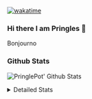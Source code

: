 [![wakatime](https://wakatime.com/badge/user/abd317df-612e-44b4-8787-15db7b574b2f.svg)](https://wakatime.com/@abd317df-612e-44b4-8787-15db7b574b2f)
### Hi there I am Pringles 👋

Bonjourno

### Github Stats
![PringlePot' Github Stats](https://github-readme-stats.vercel.app/api?username=PringlePot&show_icons=true&theme=dark&count_private=true)

<details>
  <summary>Detailed Stats</summary>
    
<!--START_SECTION:waka-->
![Code Time](http://img.shields.io/badge/Code%20Time-459%20hrs%2026%20mins-blue)

![Profile Views](http://img.shields.io/badge/Profile%20Views-3-blue)

![Lines of code](https://img.shields.io/badge/From%20Hello%20World%20I%27ve%20Written-110%20Thousand%20lines%20of%20code-blue)

**🐱 My GitHub Data** 

> 🏆 270 Contributions in the Year 2022
 > 
> 📦 90.8 kB Used in GitHub's Storage 
 > 
> 🚫 Not Opted to Hire
 > 
> 📜 10 Public Repositories 
 > 
> 🔑 12 Private Repositories  
 > 
**I'm an Early 🐤** 

```text
🌞 Morning    155 commits    ████░░░░░░░░░░░░░░░░░░░░░   17.47% 
🌆 Daytime    350 commits    █████████░░░░░░░░░░░░░░░░   39.46% 
🌃 Evening    382 commits    ██████████░░░░░░░░░░░░░░░   43.07% 
🌙 Night      0 commits      ░░░░░░░░░░░░░░░░░░░░░░░░░   0.0%

```
📅 **I'm Most Productive on Sunday** 

```text
Monday       176 commits    █████░░░░░░░░░░░░░░░░░░░░   19.84% 
Tuesday      81 commits     ██░░░░░░░░░░░░░░░░░░░░░░░   9.13% 
Wednesday    97 commits     ██░░░░░░░░░░░░░░░░░░░░░░░   10.94% 
Thursday     124 commits    ███░░░░░░░░░░░░░░░░░░░░░░   13.98% 
Friday       81 commits     ██░░░░░░░░░░░░░░░░░░░░░░░   9.13% 
Saturday     142 commits    ████░░░░░░░░░░░░░░░░░░░░░   16.01% 
Sunday       186 commits    █████░░░░░░░░░░░░░░░░░░░░   20.97%

```


📊 **This Week I Spent My Time On** 

```text
⌚︎ Time Zone: Europe/Amsterdam

💬 Programming Languages: 
TypeScript               8 hrs 38 mins       ████████████░░░░░░░░░░░░░   49.61% 
Go                       6 hrs 37 mins       █████████░░░░░░░░░░░░░░░░   38.0% 
CSS                      1 hr 53 mins        ██░░░░░░░░░░░░░░░░░░░░░░░   10.83% 
HTML                     9 mins              ░░░░░░░░░░░░░░░░░░░░░░░░░   0.95% 
JSON                     2 mins              ░░░░░░░░░░░░░░░░░░░░░░░░░   0.22%

🔥 Editors: 
WebStorm                 10 hrs 19 mins      ██████████████░░░░░░░░░░░   59.22% 
GoLand                   7 hrs 6 mins        ██████████░░░░░░░░░░░░░░░   40.78%

🐱‍💻 Projects: 
Frontend                 10 hrs 19 mins      ██████████████░░░░░░░░░░░   59.22% 
Backend                  6 hrs 37 mins       █████████░░░░░░░░░░░░░░░░   38.04% 
Viewer                   28 mins             ░░░░░░░░░░░░░░░░░░░░░░░░░   2.74%

💻 Operating System: 
Windows                  17 hrs 25 mins      █████████████████████████   100.0%

```

**I Mostly Code in Java** 

```text
Java                     7 repos             ██████████░░░░░░░░░░░░░░░   41.18% 
JavaScript               2 repos             ███░░░░░░░░░░░░░░░░░░░░░░   11.76% 
TypeScript               2 repos             ███░░░░░░░░░░░░░░░░░░░░░░   11.76% 
HTML                     2 repos             ███░░░░░░░░░░░░░░░░░░░░░░   11.76% 
Python                   1 repo              █░░░░░░░░░░░░░░░░░░░░░░░░   5.88%

```


**Timeline**

![Chart not found](https://raw.githubusercontent.com/PringlePot/PringlePot/main/charts/bar_graph.png) 


 Last Updated on 15/03/2022 00:58:05 UTC
<!--END_SECTION:waka-->

</details>
